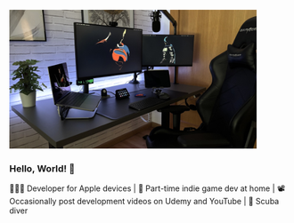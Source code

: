 <p><img src="https://github.com/ArtCC/artcc.github.io/blob/main/assets/setup.jpeg" height="250"></p>

### Hello, World! 👋

👨🏻‍💻 Developer for Apple devices | 👾 Part-time indie game dev at home | 📽️ Occasionally post development videos on Udemy and YouTube | 🤿 Scuba diver
